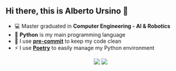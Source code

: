 ## Hi there, this is Alberto Ursino 👋

- 💻 Master graduated in **Computer Engineering - AI & Robotics**
- 🐍 **Python** is my main programming language
- 🧼 I use **[pre-commit](https://pre-commit.com/)** to keep my code clean
- ⚡ I use **[Poetry](https://python-poetry.org/)** to easily manage my Python environment

<div align="center">

<!---![](https://komarev.com/ghpvc/?username=albertoursino&color=blueviolet&style=for-the-badge)--->

<a href="https://www.hackerrank.com/profile/albertoursino98">![](https://img.shields.io/badge/HackerRank-blue?logo=hackerrank)</a> <a href="https://leetcode.com/u/albertoursino/">![](https://img.shields.io/badge/LeetCode-red?logo=leetcode
)</a>

</div>
